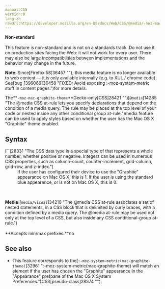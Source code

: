 ```yaml
---
manual:CSS
version:0
lang:zh
rawUrl:https://developer.mozilla.org/en-US/docs/Web/CSS/@media/-moz-mac-graphite-theme
---
```






**Non-standard**<br></br>This feature is non-standard and is not on a standards track. Do not use it on production sites facing the Web: it will not work for every user. There may also be large incompatibilities between implementations and the behavior may change in the future.





**Note**: Since[Firefox 58]36457 ""), this media feature is no longer available to web content — it is only available internally (e.g. to XUL / chrome code). See[bug 1396066]36458 "FIXED: Avoid exposing :-moz-system-metric stuff in content pages.")for more details.




The**`-moz-mac-graphite-theme`**Gecko-only[CSS]28421 "")[`@media`]14285 "The @media CSS at-rule lets you specify declarations that depend on the condition of a media query. The rule may be placed at the top level of your code or nested inside any other conditional group at-rule.")media feature can be used to apply styles based on whether the user has the Mac OS X &quot;Graphite&quot; theme enabled.


## Syntax<a name="Syntax"></a>
<dl><dt id=''>[`<integer>`]28331 "The <integer> CSS data type is a special type of <number> that represents a whole number, whether positive or negative. Integers can be used in numerous CSS properties, such as column-count, counter-increment, grid-column, grid-row, and z-index.")</dt><dd>If the user has configured their device to use the &quot;Graphite&quot; appearance on Mac OS X, this is 1. If the user is using the standard blue appearance, or is not on Mac OS X, this is 0.</dd></dl>

<br></br>**Media:**[`media/visual`]34216 "The @media CSS at-rule associates a set of nested statements, in a CSS block that is delimited by curly braces, with a condition defined by a media query. The @media at-rule may be used not only at the top level of a CSS, but also inside any CSS conditional-group at-rule.")<br></br>**Accepts min/max prefixes:**no


## See also<a name="See_also"></a>

* This feature corresponds to the[`:-moz-system-metric(mac-graphite-theme)`]32961 ":-moz-system-metric(mac-graphite-theme) will match an element if the user has chosen the "Graphite" appearance in the "Appearance" prefpane of the Mac OS X System Preferences.")CSS[pseudo-class]28374 "").



